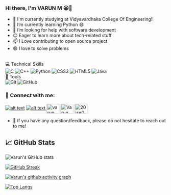 ### Hi there, I'm VARUN M  😀👋

- 🔭 I'm  currently studying at Vidyavardhaka College Of Engineering!!
- 🌱 I’m currently learning Python 😄
- 🤔 I’m looking for help with software development
- 😉 Eager to learn more about tech-related stuff
- 📫 I Love contributing to open source project
- 😄 I love to solve problems

 <br>💻 Technical Skills <br> 
![C](https://img.shields.io/badge/c-%2300599C.svg?style=for-the-badge&logo=c&logoColor=white) 
![C++](https://img.shields.io/badge/c++-%2300599C.svg?style=for-the-badge&logo=c&logoColor=white)
![Python](https://img.shields.io/badge/python-3670A0?style=for-the-badge&logo=python&logoColor=ffdd54) 
![CSS3](https://img.shields.io/badge/css3-%231572B6.svg?style=for-the-badge&logo=css3&logoColor=white)
![HTML5](https://img.shields.io/badge/html5-%23E34F26.svg?style=for-the-badge&logo=html5&logoColor=white) 
![Java](https://img.shields.io/badge/java-%23ED8B00.svg?style=for-the-badge&logo=java&logoColor=white)
</br>
🔨 Tools </br>
![Git](https://img.shields.io/badge/git-%23F05033.svg?style=for-the-badge&logo=git&logoColor=white) 
![GitHub](https://img.shields.io/badge/GitHub-100000?style=for-the-badge&logo=github&logoColor=white)

### 🤝 Connect with me:

<a href="https://www.linkedin.com/in/varun-m-8b88b0209"> ![alt text](https://img.shields.io/badge/-LinkedIn-0e76a8?style=plastic&logo=linkedIn)</a>
<a href="https://twitter.com/varunm43473576">![alt text](https://img.shields.io/badge/-Twitter-1DA1F2?style=plastic&logo=Twitter) </a>
<a href="https://instagram.com/varun_m_bhat_84" target="blank"><img align="center" src="https://raw.githubusercontent.com/rahuldkjain/github-profile-readme-generator/master/src/images/icons/Social/instagram.svg" alt="varun_m_bhat_84" height="30" width="40" /></a>
<a href="https://www.facebook.com/varun.m.94617" target="blank"><img align="center" src="https://raw.githubusercontent.com/rahuldkjain/github-profile-readme-generator/master/src/images/icons/Social/facebook.svg" alt="Varun M" height="30" width="40" /></a>
<a href="https://www.hackerrank.com/20ise0040?hr_r=1" target="blank"><img align="center" src="https://raw.githubusercontent.com/rahuldkjain/github-profile-readme-generator/master/src/images/icons/Social/hackerrank.svg" alt="20ise0040@vvce.ac.in" height="30" width="40" /></a>
- 💬 If you have any question/feedback, please do not hesitate to reach out to me!

## 📈 GitHub Stats 
![Varun's GitHub stats](https://github-readme-stats.vercel.app/api?username=varunmbhat84&show_icons=true&theme=dracula)


[![GitHub Streak](https://github-readme-streak-stats.herokuapp.com/?user=varunmbhat84)](https://git.io/streak-stats)

[![Varun's github activity graph](https://activity-graph.herokuapp.com/graph?username=varunmbhat84&theme=dracula)](https://github.com/varunmbhat84/github-readme-activity-graph)

[![Top Langs](https://github-readme-stats.vercel.app/api/top-langs/?username=varunmbhat84&layout=compact)](https://github.com/varunmbhat84) </br>



